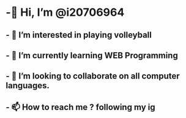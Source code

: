 # -👋 Hi, I’m @i20706964
## - 👀 I’m interested in playing volleyball
## - 🌱 I’m currently learning WEB Programming
## - 💞️ I’m looking to collaborate on all computer languages.
## - 📫 How to reach me ? following my ig

<!---
i20706964/i20706964 is a ✨ special ✨ repository because its `README.md` (this file) appears on your GitHub profile.
You can click the Preview link to take a look at your changes.
--->
